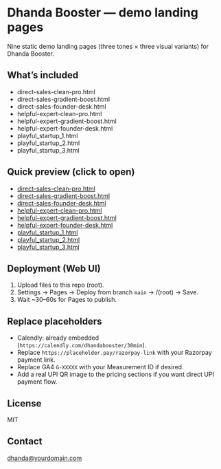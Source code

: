 # Dhanda Booster — demo landing pages

Nine static demo landing pages (three tones × three visual variants) for Dhanda Booster.

## What’s included
- direct-sales-clean-pro.html
- direct-sales-gradient-boost.html
- direct-sales-founder-desk.html
- helpful-expert-clean-pro.html
- helpful-expert-gradient-boost.html
- helpful-expert-founder-desk.html
- playful_startup_1.html
- playful_startup_2.html
- playful_startup_3.html

## Quick preview (click to open)
- [direct-sales-clean-pro.html](direct-sales-clean-pro.html)
- [direct-sales-gradient-boost.html](direct-sales-gradient-boost.html)
- [direct-sales-founder-desk.html](direct-sales-founder-desk.html)
- [helpful-expert-clean-pro.html](helpful-expert-clean-pro.html)
- [helpful-expert-gradient-boost.html](helpful-expert-gradient-boost.html)
- [helpful-expert-founder-desk.html](helpful-expert-founder-desk.html)
- [playful_startup_1.html](playful_startup_1.html)
- [playful_startup_2.html](playful_startup_2.html)
- [playful_startup_3.html](playful_startup_3.html)

## Deployment (Web UI)
1. Upload files to this repo (root).
2. Settings → Pages → Deploy from branch `main` → /(root) → Save.
3. Wait ~30–60s for Pages to publish.

## Replace placeholders
- Calendly: already embedded (`https://calendly.com/dhandabooster/30min`).
- Replace `https://placeholder.pay/razorpay-link` with your Razorpay payment link.
- Replace GA4 `G-XXXXX` with your Measurement ID if desired.
- Add a real UPI QR image to the pricing sections if you want direct UPI payment flow.

## License
MIT

## Contact
dhanda@yourdomain.com
